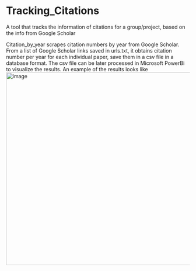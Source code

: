 # Tracking_Citations
A tool that tracks the information of citations for a group/project, based on the info from Google Scholar

Citation_by_year scrapes citation numbers by year from Google Scholar. 
From a list of Google Scholar links saved in urls.txt, it obtains citation number per year for each individual paper, save them in a csv file in a database format. The csv file can be later processed in Microsoft PowerBi to visualize the results.
An example of the results looks like
<img width="528" alt="image" src="https://github.com/user-attachments/assets/c9abb72b-302e-4d8b-8fc2-f0a2719a1442" />
